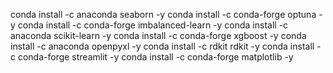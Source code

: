 conda install -c anaconda seaborn -y
conda install -c conda-forge optuna -y
conda install -c conda-forge imbalanced-learn -y
conda install -c anaconda scikit-learn -y
conda install -c conda-forge xgboost -y
conda install -c anaconda openpyxl -y
conda install -c rdkit rdkit -y
conda install -c conda-forge streamlit -y
conda install -c conda-forge matplotlib -y

